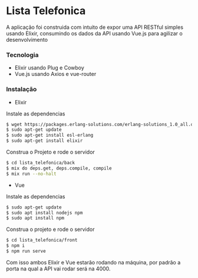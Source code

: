 # Lista Telefonica

A aplicação foi construida com intuito de expor uma API RESTful simples usando Elixir, consumindo os dados da API usando Vue.js para agilizar o desenvolvimento

### Tecnologia

  - Elixir usando Plug e Cowboy
  - Vue.js usando Axios e vue-router

### Instalação

 - Elixir

Instale as dependencias

```sh
$ wget https://packages.erlang-solutions.com/erlang-solutions_1.0_all.deb && sudo dpkg -i erlang-solutions_1.0_all.deb
$ sudo apt-get update
$ sudo apt-get install esl-erlang
$ sudo apt-get install elixir
```
Construa o Projeto e rode o servidor

```sh
$ cd lista_telefonica/back
$ mix do deps.get, deps.compile, compile
$ mix run --no-halt
```
- Vue

Instale as dependencias

```sh
$ sudo apt-get update
$ sudo apt install nodejs npm
$ sudo apt install npm
```

Construa o projeto e rode o servidor

```sh
$ cd lista_telefonica/front
$ npm i
$ npm run serve
```

Com isso ambos Elixir e Vue estarão rodando na máquina, por padrão a porta na qual a API vai rodar será na 4000.

